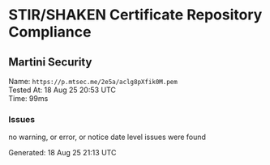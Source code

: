 # STIR/SHAKEN Certificate Repository Compliance

## Martini Security

Name: `https://p.mtsec.me/2e5a/aclg8pXfik0M.pem`\
Tested At: 18 Aug 25 20:53 UTC\
Time: 99ms

### Issues

no warning, or error, or notice date level issues were found

Generated: 18 Aug 25 21:13 UTC